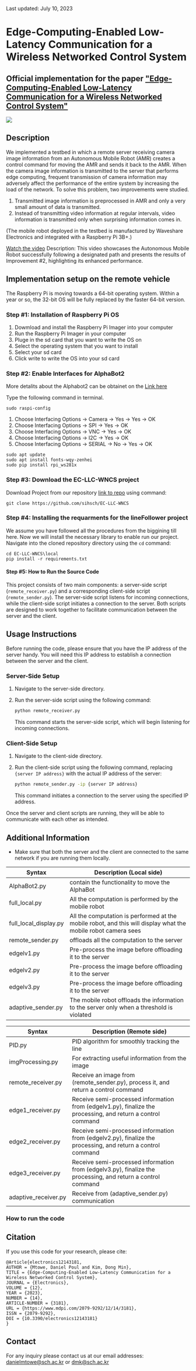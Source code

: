 
Last updated: July 10, 2023
# Edge-Computing-Enabled Low-Latency Communication for a Wireless Networked Control System

## Official implementation for the paper ["Edge-Computing-Enabled Low-Latency Communication for a Wireless Networked Control System"](https://www.mdpi.com/2399798)

<a href="https://opensource.org/licenses/MIT"><img src="https://img.shields.io/badge/License-MIT-yellow.svg"></a>  

## Description 
We implemented a testbed in which a remote server receiving camera image information from an Autonomous Mobile Robot (AMR) creates a control command for moving the AMR and sends it back to the AMR. When the camera image information is transmitted to the server that performs edge computing, frequent transmission of camera information may adversely affect the performance of the entire system by increasing the load of the network. To solve this problem, two improvements were studied.
 
1. Transmitted image information is preprocessed in AMR and only a very small amount of data is transmitted.
2. Instead of transmitting video information at regular intervals, video information is transmitted only when surprising information comes in.

(The mobile robot deployed in the testbed is manufactured by Waveshare Electronics and integrated with a Raspberry Pi 3B+.)


[Watch the video](https://youtu.be/UpQUypfKRn) Description: This video showcases the Autonomous Mobile Robot successfully following a designated path and presents the results of Improvement #2, highlighting its enhanced performance.

## Implementation setup on the remote vehicle
The Raspberry Pi is moving towards a 64-bit operating system. Within a year or so, the 32-bit OS will be fully replaced by the faster 64-bit version.

### Step #1: Installation of Raspberry Pi OS
1. Dowmload and install the Raspberry Pi Imager into your computer 
2. Run the Raspberry Pi Imager in your computer
3. Pluge in the sd card that you want to write the OS on
4. Select the operating system that you want to install
4. Select your sd card 
5. Click write to write the OS into your sd card


### Step #2: Enable Interfaces for AlphaBot2

More detalits about the Alphabot2 can be obtainet on the [Link here](https://www.waveshare.com/wiki/AlphaBot2)

Type the following command in terminal.

```
sudo raspi-config
```

1. Choose Interfacing Options -> Camera -> Yes -> Yes -> OK
2. Choose Interfacing Options -> SPI -> Yes -> OK
3. Choose Interfacing Options -> VNC -> Yes -> OK
4. Choose Interfacing Options -> I2C -> Yes -> OK
5. Choose Interfacing Options -> SERIAL -> No -> Yes -> OK

```
sudo apt update
sudo apt install fonts-wqy-zenhei
sudo pip install rpi_ws281x
```


### Step #3: Download the EC-LLC-WNCS project
Download Project from our repository [link to repo](https://github.com/sihsch/EC-LLC-WNCS/archive/refs/heads/main.zip) using command:
 
```
git clone https://github.com/sihsch/EC-LLC-WNCS

```
### Step #4: Installing the requarments for the lineFollower project 
We assume you have followed all the procedures from the biggining till here. Now we will install the necessary library to enable run our project. Navigate into the cloned repository directory using the `cd` command:

```
cd EC-LLC-WNCS\local
pip install -r requirements.txt
```

#### Step #5: How to Run the Source Code

This project consists of two main components: a server-side script (`remote_receiver.py`) and a corresponding client-side script (`remote_sender.py`). The server-side script listens for incoming connections, while the client-side script initiates a connection to the server. Both scripts are designed to work together to facilitate communication between the server and the client.

## Usage Instructions

Before running the code, please ensure that you have the IP address of the server handy. You will need this IP address to establish a connection between the server and the client.

### Server-Side Setup

1. Navigate to the server-side directory.
2. Run the server-side script using the following command:

    ```bash
    python remote_receiver.py
    ```

   This command starts the server-side script, which will begin listening for incoming connections.

### Client-Side Setup

1. Navigate to the client-side directory.
2. Run the client-side script using the following command, replacing `{server IP address}` with the actual IP address of the server:

    ```bash
    python remote_sender.py -ip {server IP address}
    ```

   This command initiates a connection to the server using the specified IP address.

Once the server and client scripts are running, they will be able to communicate with each other as intended.

## Additional Information

- Make sure that both the server and the client are connected to the same network if you are running them locally.

| Syntax      | Description (Local side) |
| ----------- | ----------- |
|AlphaBot2.py       | contain the functionality to move the AlphaBot       |
|full_local.py     | All the computation is performed by the mobile robot        |
|full_local_display.py | All the computation is performed at the mobile robot, and this will display what the mobile robot camera sees       |
|remote_sender.py  | offloads all the computation to the server      |
|edgelv1.py        | Pre-process the image before offloading it to the server       |
|edgelv2.py        | Pre-process the image before offloading it to the server       |
|edgelv3.py        | Pre-process the image before offloading it to the server       |
|adaptive_sender.py| The mobile robot offloads the information to the server only when a threshold is violated         |



| Syntax      | Description (Remote side) |
| ----------- | ----------- |
| PID.py              | PID algorithm for smoothly tracking the line       |
| imgProcessing.py    | For extracting useful information from the image         |
| remote_receiver.py  | Receive an image from (remote_sender.py), process it, and return a control command        |
| edge1_receiver.py   | Receive semi-processed information from (edgelv1.py), finalize the processing, and return a control command       |
| edge2_receiver.py   | Receive semi-processed information from (edgelv2.py), finalize the processing, and return a control command       |
| edge3_receiver.py   | Receive semi-processed information from (edgelv3.py), finalize the processing, and return a control command       |
| adaptive_receiver.py| Receive from (adaptive_sender.py) communication       |


### How to run the code


## Citation
If you use this code for your research, please cite:

```
@Article{electronics12143181,
AUTHOR = {Mtowe, Daniel Poul and Kim, Dong Min},
TITLE = {Edge-Computing-Enabled Low-Latency Communication for a Wireless Networked Control System},
JOURNAL = {Electronics},
VOLUME = {12},
YEAR = {2023},
NUMBER = {14},
ARTICLE-NUMBER = {3181},
URL = {https://www.mdpi.com/2079-9292/12/14/3181},
ISSN = {2079-9292},
DOI = {10.3390/electronics12143181}
}
```

## Contact
For any inquiry please contact us at our email addresses: danielmtowe@sch.ac.kr or dmk@sch.ac.kr

